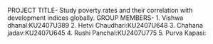 PROJECT TITLE- Study poverty rates and their correlation with development indices globally.
GROUP MEMBERS- 1. Vishwa dhanal:KU2407U389
               2. Hetvi Chaudhari:KU2407U648
               3. Chahana jadav:KU2407U645
               4. Rushi Panchal:KU2407U775
               5. Purva Kapasi:
